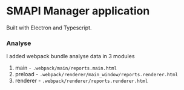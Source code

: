 # SMAPI Manager application

Built with Electron and Typescript.

### Analyse

I added webpack bundle analyse data in 3 modules

1. main - `.webpack/main/reports.main.html`
2. preload - `.webpack/renderer/main_window/reports.renderer.html`
3. renderer - `.webpack/renderer/reports.renderer.html`
